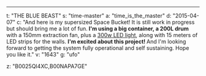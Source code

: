 ---
t: "THE BLUE BEAST"
s: "time-master"
a: "time_is_the_master"
d: "2015-04-07"
c: "And here is my supersized Space Bucket! It is still work in progress but should bring me a lot of fun.<strong> I'm using a big container, a 200L drum</strong> with a 150mm extraction fan, plus a <a href='http://www.amazon.com/gp/product/B00NAPA7GE/ref=as_li_tl?ie=UTF8&camp=1789&creative=390957&creativeASIN=B00NAPA7GE&linkCode=as2&tag=spacbuck-20&linkId=6R6WMPVSKUNOYNB4'>300w LED light</a>, along with 15 meters of LED strips for the walls. <strong>I'm excited about this project! </strong>And I'm looking forward to getting the system fully operational and self sustaining. Hope you like it."
v: "1643"
g: "ufo"

z: "B0025QI4XC,B00NAPA7GE"
